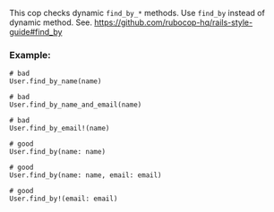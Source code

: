 This cop checks dynamic `find_by_*` methods.
Use `find_by` instead of dynamic method.
See. https://github.com/rubocop-hq/rails-style-guide#find_by

### Example:
    # bad
    User.find_by_name(name)

    # bad
    User.find_by_name_and_email(name)

    # bad
    User.find_by_email!(name)

    # good
    User.find_by(name: name)

    # good
    User.find_by(name: name, email: email)

    # good
    User.find_by!(email: email)